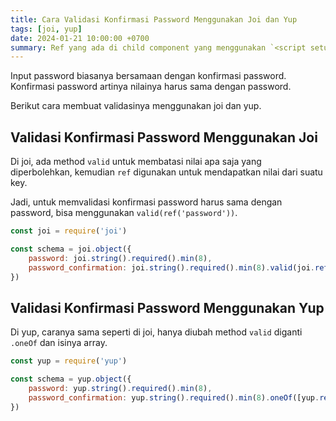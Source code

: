```yaml
---
title: Cara Validasi Konfirmasi Password Menggunakan Joi dan Yup
tags: [joi, yup]
date: 2024-01-21 10:00:00 +0700
summary: Ref yang ada di child component yang menggunakan `<script setup>` atau *composition api* harus di-*expose* dulu menggunakan `defineExpose` agar bisa diakses dari luar component.
---
```


Input password biasanya bersamaan dengan konfirmasi password. Konfirmasi password artinya nilainya harus sama dengan password.

<!--more-->

Berikut cara membuat validasinya menggunakan joi dan yup.

## Validasi Konfirmasi Password Menggunakan Joi

Di joi, ada method `valid` untuk membatasi nilai apa saja yang diperbolehkan, kemudian `ref` digunakan untuk mendapatkan nilai dari suatu key.

Jadi, untuk memvalidasi konfirmasi password harus sama dengan password, bisa menggunakan `valid(ref('password'))`.

```javascript
const joi = require('joi')

const schema = joi.object({
    password: joi.string().required().min(8),
    password_confirmation: joi.string().required().min(8).valid(joi.ref('password'))
})
```

## Validasi Konfirmasi Password Menggunakan Yup

Di yup, caranya sama seperti di joi, hanya diubah method `valid` diganti `.oneOf` dan isinya array. 

```javascript
const yup = require('yup')

const schema = yup.object({
    password: yup.string().required().min(8),
    password_confirmation: yup.string().required().min(8).oneOf([yup.ref('password')])
})
```